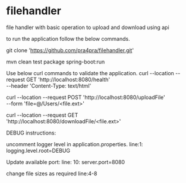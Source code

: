 # filehandler
file handler with basic operation to upload and download using api

to run the application follow the below commands.

git clone 'https://github.com/pra4pra/filehandler.git'

mvn clean test package spring-boot:run
  
Use below curl commands to validate the application.
curl --location --request GET 'http://localhost:8080/health' \
--header 'Content-Type: text/html'

curl --location --request POST 'http://localhost:8080/uploadFile' \
--form 'file=@/Users/<file.ext>'

curl --location --request GET 'http://localhost:8080/downloadFile/<file.ext>'

DEBUG instructions:

uncomment logger level in application.properties.    line:1: logging.level.root=DEBUG

Update available port:                  line: 10: server.port=8080

change file sizes as required           line:4-8

